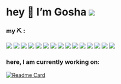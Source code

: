 # hey 👋 I’m Gosha ![](https://img.shields.io/badge/%D0%9F%D0%A2%D0%9D-%D0%9F%D0%9D%D0%A5-blue?style=flat&logoColor=black)


### my ⛏️ : 

![](https://img.shields.io/badge/Brave-FF1B2D?style=flat&logo=Brave&logoColor=white) ![](https://img.shields.io/badge/i3wm-FF1B2D?style=flat&logoColor=white) ![](https://img.shields.io/badge/-Git-F44D27?style=flat&logo=Git&logoColor=white) ![](https://img.shields.io/badge/Ubuntu-E95420?style=flat&logo=ubuntu&logoColor=white) ![](https://img.shields.io/badge/StackExchange-FE7A16?style=flat&logo=stack-overflow&logoColor=white) ![](https://img.shields.io/badge/Linux-FCC624?style=flat&logo=linux&logoColor=black) ![](https://img.shields.io/badge/Google%20Sheets-34A853?style=flat&logo=google-sheets&logoColor=white) ![](https://img.shields.io/badge/RStudio-75AADB?style=flat&logo=RStudio&logoColor=white) ![](https://img.shields.io/badge/Telegram-2CA5E0?style=flat&logo=telegram&logoColor=white) ![](https://img.shields.io/badge/Nextcloud-0082C9?style=flat&logo=Nextcloud&logoColor=white) ![](https://img.shields.io/badge/R-276DC3?style=flat&logo=r&logoColor=white) ![](https://img.shields.io/badge/Mastodon-6364FF?style=flat&logo=Mastodon&logoColor=white) ![](https://img.shields.io/badge/Visual_Studio-5C2D91?style=flat&logo=visual%20studio&logoColor=white) ![](https://img.shields.io/badge/Onlyoffice-444444?style=flat&logo=ONLYOFFICE&logoColor=white) ![](https://img.shields.io/badge/-Github-181717?style=flat&logo=GitHub&logoColor=white)

### here, I am currently working on: 
[![Readme Card](https://github-readme-stats.vercel.app/api/pin/?username=gerasy1987&repo=hiddenmeta&theme=dark&hide_border=true)](https://github.com/gerasy1987/hiddenmeta) 

<!--
**gerasy1987/gerasy1987** is a ✨ _special_ ✨ repository because its `README.md` (this file) appears on your GitHub profile.

Here are some ideas to get you started:


- 🌱 I’m currently learning ...
- 👯 I’m looking to collaborate on ...
- 🤔 I’m looking for help with ...
- 💬 Ask me about ...
- 📫 How to reach me: ...
- 😄 Pronouns: ...
- ⚡ Fun fact: ...
-->
